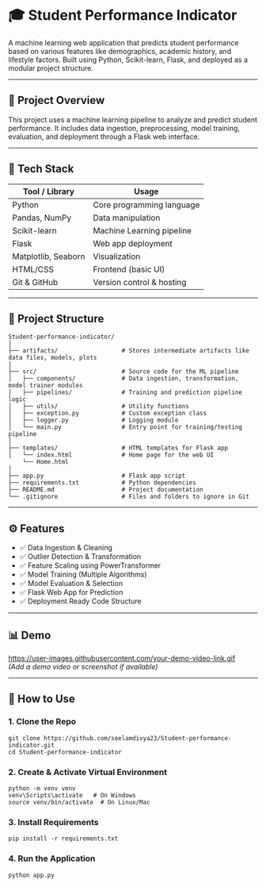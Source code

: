 
# 🎓 Student Performance Indicator

A machine learning web application that predicts student performance based on various features like demographics, academic history, and lifestyle factors. Built using Python, Scikit-learn, Flask, and deployed as a modular project structure.

---

## 📌 Project Overview

This project uses a machine learning pipeline to analyze and predict student performance. It includes data ingestion, preprocessing, model training, evaluation, and deployment through a Flask web interface.

---

## 🚀 Tech Stack

| Tool / Library      | Usage                           |
|---------------------|----------------------------------|
| Python              | Core programming language        |
| Pandas, NumPy       | Data manipulation                |
| Scikit-learn        | Machine Learning pipeline        |
| Flask               | Web app deployment               |
| Matplotlib, Seaborn | Visualization                    |
| HTML/CSS            | Frontend (basic UI)              |
| Git & GitHub        | Version control & hosting        |

---

## 📁 Project Structure<br>
```text
Student-performance-indicator/
│
├── artifacts/                  # Stores intermediate artifacts like data files, models, plots
│
├── src/                        # Source code for the ML pipeline
│   ├── components/             # Data ingestion, transformation, model trainer modules
│   ├── pipelines/              # Training and prediction pipeline logic
│   ├── utils/                  # Utility functions
│   ├── exception.py            # Custom exception class
│   ├── logger.py               # Logging module
│   └── main.py                 # Entry point for training/testing pipeline
│
├── templates/                  # HTML templates for Flask app
│   └── index.html              # Home page for the web UI
    └── Home.html
│
├── app.py                      # Flask app script
├── requirements.txt            # Python dependencies
├── README.md                   # Project documentation
└── .gitignore                  # Files and folders to ignore in Git
```

---

## ⚙️ Features

- ✅ Data Ingestion & Cleaning
- ✅ Outlier Detection & Transformation
- ✅ Feature Scaling using PowerTransformer
- ✅ Model Training (Multiple Algorithms)
- ✅ Model Evaluation & Selection
- ✅ Flask Web App for Prediction
- ✅ Deployment Ready Code Structure

---

## 📊 Demo

https://user-images.githubusercontent.com/your-demo-video-link.gif  
*(Add a demo video or screenshot if available)*

---

## 🧠 How to Use

### 1. Clone the Repo
```
git clone https://github.com/seelamdivya23/Student-performance-indicator.git
cd Student-performance-indicator
```
### 2. Create & Activate Virtual Environment
```
python -m venv venv
venv\Scripts\activate   # On Windows
source venv/bin/activate  # On Linux/Mac
```
### 3. Install Requirements
```
pip install -r requirements.txt
```
### 4. Run the Application
```
python app.py
```



